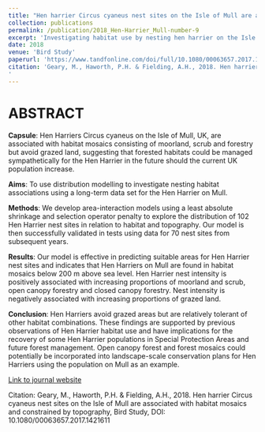 ```yaml
---
title: "Hen harrier Circus cyaneus nest sites on the Isle of Mull are associated with habitat mosaics and constrained by topography"
collection: publications
permalink: /publication/2018_Hen-Harrier_Mull-number-9
excerpt: 'Investigating habitat use by nesting hen harrier on the Isle of Mull, Scotland'
date: 2018
venue: 'Bird Study'
paperurl: 'https://www.tandfonline.com/doi/full/10.1080/00063657.2017.1421611'
citation: 'Geary, M., Haworth, P.H. & Fielding, A.H., 2018. Hen harrier Circus cyaneus nest sites on the Isle of Mull are associated with habitat mosaics and constrained by topography, Bird Study, DOI: 10.1080/00063657.2017.1421611  
'
---
```

# ABSTRACT

__Capsule__: Hen Harriers Circus cyaneus on the Isle of Mull, UK, are associated with habitat mosaics consisting of moorland, scrub and forestry but avoid grazed land, suggesting that forested habitats could be managed sympathetically for the Hen Harrier in the future should the current UK population increase.

__Aims__: To use distribution modelling to investigate nesting habitat associations using a long-term data set for the Hen Harrier on Mull.

__Methods__: We develop area-interaction models using a least absolute shrinkage and selection operator penalty to explore the distribution of 102 Hen Harrier nest sites in relation to habitat and topography. Our model is then successfully validated in tests using data for 70 nest sites from subsequent years.

__Results__: Our model is effective in predicting suitable areas for Hen Harrier nest sites and indicates that Hen Harriers on Mull are found in habitat mosaics below 200 m above sea level. Hen Harrier nest intensity is positively associated with increasing proportions of moorland and scrub, open canopy forestry and closed canopy forestry. Nest intensity is negatively associated with increasing proportions of grazed land.

__Conclusion__: Hen Harriers avoid grazed areas but are relatively tolerant of other habitat combinations. These findings are supported by previous observations of Hen Harrier habitat use and have implications for the recovery of some Hen Harrier populations in Special Protection Areas and future forest management. Open canopy forest and forest mosaics could potentially be incorporated into landscape-scale conservation plans for Hen Harriers using the population on Mull as an example.

[Link to journal website](https://www.tandfonline.com/doi/full/10.1080/00063657.2017.1421611)

Citation: Geary, M., Haworth, P.H. & Fielding, A.H., 2018. Hen harrier Circus cyaneus nest sites on the Isle of Mull are associated with habitat mosaics and constrained by topography, Bird Study, DOI: 10.1080/00063657.2017.1421611  

